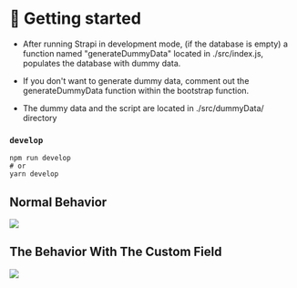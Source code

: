 # 🚀 Getting started

- After running Strapi in development mode, (if the database is empty) a function named "generateDummyData" located in ./src/index.js, populates the database with dummy data.

- If you don't want to generate dummy data, comment out the generateDummyData function within the bootstrap function.

- The dummy data and the script are located in ./src/dummyData/ directory

### `develop`

```
npm run develop
# or
yarn develop
```

## Normal Behavior 

![](https://github.com/dimatkach11/strapi_plugins/blob/master/befor-plugin.gif)

##  The Behavior With The Custom Field

![](https://github.com/dimatkach11/strapi_plugins/blob/master/after-plugin.gif)
